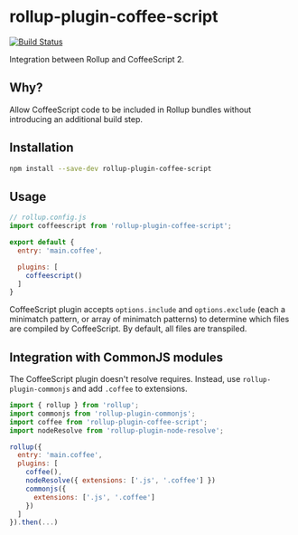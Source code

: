 # rollup-plugin-coffee-script
[![Build Status](https://travis-ci.org/lautis/rollup-plugin-coffee-script.svg?branch=master)](https://travis-ci.org/lautis/rollup-plugin-coffee-script)

Integration between Rollup and CoffeeScript 2.

## Why?

Allow CoffeeScript code to be included in Rollup bundles without introducing an
additional build step.

## Installation

```bash
npm install --save-dev rollup-plugin-coffee-script
```

## Usage

```js
// rollup.config.js
import coffeescript from 'rollup-plugin-coffee-script';

export default {
  entry: 'main.coffee',

  plugins: [
    coffeescript()
  ]
}
```

CoffeeScript plugin accepts `options.include` and `options.exclude` (each a
minimatch pattern, or array of minimatch patterns) to determine which files are
compiled by CoffeeScript. By default, all files are transpiled.

## Integration with CommonJS modules

The CoffeeScript plugin doesn't resolve requires. Instead,
use `rollup-plugin-commonjs` and add `.coffee` to extensions.

```js
import { rollup } from 'rollup';
import commonjs from 'rollup-plugin-commonjs';
import coffee from 'rollup-plugin-coffee-script';
import nodeResolve from 'rollup-plugin-node-resolve';

rollup({
  entry: 'main.coffee',
  plugins: [
    coffee(),
    nodeResolve({ extensions: ['.js', '.coffee'] })
    commonjs({
      extensions: ['.js', '.coffee']
    })
  ]
}).then(...)
```
